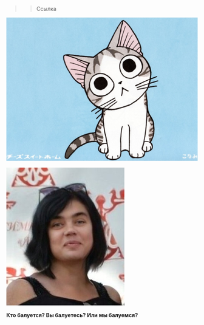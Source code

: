 >> Ссылка

![Котище](Cat.jpg "А чо это вы тут делаете?")





![Я](Me.jpg "А это мы тут балуемся!")


**Кто балуется? Вы балуетесь? Или мы балуемся?**




